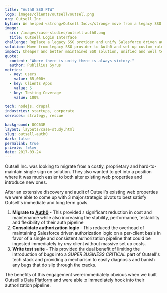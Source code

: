 ```yaml
---
title: "Auth0 SSO FTW"
logo: images/clients/outsell/outsell.png
org: Outsell Inc
byline: We helped <strong>Outsell Inc.</strong> move from a legacy SSO provider to Auth0 while reducing the complexity of their authentication logic and providing a tight Salesforce integration.
image:
  src: /images/case-studies/outsell-auth0.png
  title: Outsell Login Interface
challenge: Replace a legacy SSO provider and unify Salesforce driven auth logic from many clients into a single pipe.
solution: Move from legacy SSO provider to Auth0 and set up custom rules to handle the Salesforce auth in a single place for all clients.
impact: Cheaper and better maintained SSO solution, unified and well tested auth logic that is shared across clients old and new.
quote:
  content: "Where there is unity there is always victory."
  author: Publilius Syrus
metrics:
  - key: Users
    value: 65,000+
  - key: Clients Apps
    value: 5
  - key: Testing Coverage
    value: 100%

tech: nodejs, drupal
industries: startups, corporate
services: strategy, rescue

background: 8CC63E
layout: layouts/case-study.html
slug: outsell-auth0
dark: false
permalink: true
private: false
date: 2017-03-24
---
```


Outsell Inc. was looking to migrate from a costly, proprietary and hard-to-maintain single sign on solution. They also wanted to get into a position where it was much easier to both alter existing web properties and introduce new ones.

After an extensive discovery and audit of Outsell's existing web properties we were able to come up with 3 major strategic pivots to best satisfy Outsell's immediate and long term goals.

1. **Migrate to [Auth0](https://auth0.com/)** - This provided a significant reduction in cost and maintenance while also increasing the stability, performance, testability and flexibility of their auth pipeline.
2. **Consolidate authorization logic** - This reduced the overhead of maintaining Salesforce driven authorization logic on a per-client basis in favor of a single and consistent authorization pipeline that could be ingested immediately by *any* client without massive set up costs.
3. **Write test suite** - This provided the dual benefit of limiting the introduction of bugs into a *SUPER BUSINESS CRITICAL* part of Outsell's tech stack and providing a mechanism to easily diagnosis and banish any bugs that do slip through the cracks.

The benefits of this engagement were immediately obvious when we built Outsell's [Data Platform](./work/outsell-osdata) and were able to immediately hook into their authorization pipeline.
